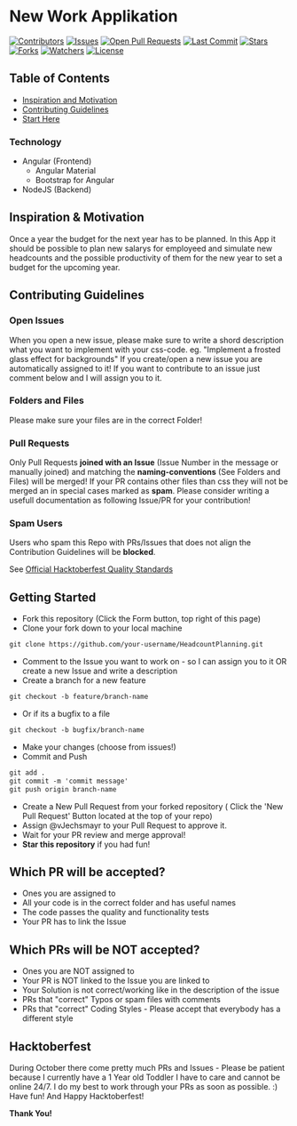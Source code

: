 # New Work Applikation

[![Contributors](https://img.shields.io/github/contributors/vJechsmayr/HeadcountPlanning)](https://github.com/vJechsmayr/HeadcountPlanning/graphs/contributors)
[![Issues](https://img.shields.io/github/issues/vJechsmayr/HeadcountPlanning)](https://github.com/vJechsmayr/HeadcountPlanning/issues)
[![Open Pull Requests](https://img.shields.io/github/issues-pr-raw/vJechsmayr/HeadcountPlanning)](https://github.com/vJechsmayr/HeadcountPlanning/pulls)
[![Last Commit](https://img.shields.io/github/last-commit/vJechsmayr/HeadcountPlanning)](https://github.com/vJechsmayr/HeadcountPlanning)
[![Stars](https://img.shields.io/github/stars/vJechsmayr/HeadcountPlanning)](https://github.com/vJechsmayr/HeadcountPlanning/stargazers)
[![Forks](https://img.shields.io/github/forks/vJechsmayr/HeadcountPlanning)](https://github.com/vJechsmayr/HeadcountPlanning/network/members)
[![Watchers](https://img.shields.io/github/watchers/vJechsmayr/HeadcountPlanning)](https://github.com/vJechsmayr/HeadcountPlanning/watchers)
[![License](https://img.shields.io/github/license/vJechsmayr/HeadcountPlanning)](https://github.com/vJechsmayr/HeadcountPlanning/blob/master/LICENSE)


## Table of Contents
* [Inspiration and Motivation](#inspiration)
* [Contributing Guidelines](#contributing-guidelines)
* [Start Here](#getting-started)


### Technology
- Angular (Frontend)
    - Angular Material
    - Bootstrap for Angular
- NodeJS (Backend)


## Inspiration & Motivation

Once a year the budget for the next year has to be planned.
In this App it should be possible to plan new salarys for employeed and simulate new headcounts and the possible productivity of them for the new year to set a budget for the upcoming year.


## Contributing Guidelines

### Open Issues
When you open a new issue, please make sure to write a shord description what you want to implement with your css-code.
eg. "Implement a frosted glass effect for backgrounds"
If you create/open a new issue you are automatically assigned to it!
If you want to contribute to an issue just comment below and I will assign you to it. 

 
### Folders and Files
Please make sure your files are in the correct Folder!


### Pull Requests
Only Pull Requests **joined with an Issue** (Issue Number in the message or manually joined) and matching the **naming-conventions** (See Folders and Files) will be merged!
If your PR contains other files than css they will not be merged an in special cases marked as **spam**.
Please consider writing a usefull documentation as following Issue/PR for your contribution! 

### Spam Users
Users who spam this Repo with PRs/Issues that does not align the Contribution Guidelines will be **blocked**.

See [Official Hacktoberfest Quality Standards](https://hacktoberfest.com/participation/)

## Getting Started
* Fork this repository (Click the Form button, top right of this page)
* Clone your fork down to your local machine
```markdown
git clone https://github.com/your-username/HeadcountPlanning.git
```
* Comment to the Issue you want to work on - so I can assign you to it OR create a new Issue and write a description 
* Create a branch for a new feature
```markdown
git checkout -b feature/branch-name
```
* Or if its a bugfix to a file
```markdown
git checkout -b bugfix/branch-name
```
* Make your changes (choose from issues!)
* Commit and Push
```markdown
git add .
git commit -m 'commit message'
git push origin branch-name
```
* Create a New Pull Request from your forked repository ( Click the 'New Pull Request' Button located at the top of your repo)
* Assign @vJechsmayr to your Pull Request to approve it.
* Wait for your PR review and merge approval!
* __Star this repository__ if you had fun!

## Which PR will be accepted?
* Ones you are assigned to
* All your code is in the correct folder and has useful names
* The code passes the quality and functionality tests
* Your PR has to link the Issue

## Which PRs will be NOT accepted?
* Ones you are NOT assigned to
* Your PR is NOT linked to the Issue you are linked to
* Your Solution is not correct/working like in the description of the issue
* PRs that "correct" Typos or spam files with comments
* PRs that "correct" Coding Styles - Please accept that everybody has a different style

## Hacktoberfest
During October there come pretty much PRs and Issues - Please be patient because I currently have a 1 Year old Toddler I have to care and cannot be online 24/7.
I do my best to work through your PRs as soon as possible. :)
Have fun! And Happy Hacktoberfest!


__Thank You!__ 

